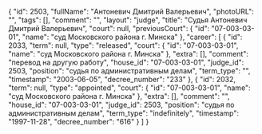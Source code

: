 {
    "id": 2503,
    "fullName": "Антоневич Дмитрий Валерьевич",
    "photoURL": "",
    "tags": [],
    "comment": "",
    "layout": "judge",
    "title": "Судья Антоневич Дмитрий Валерьевич",
    "court": null,
    "previousCourt": {
        "id": "07-003-03-01",
        "name": "суд Московского района г. Минска"
    },
    "career": [
        {
            "id": 2033,
            "term": null,
            "type": "released",
            "court": {
                "id": "07-003-03-01",
                "name": "суд Московского района г. Минска"
            },
            "extra": [],
            "comment": "перевод на другую работу",
            "house_id": "07-003-03-01",
            "judge_id": 2503,
            "position": "судья по административным делам",
            "term_type": "",
            "timestamp": "2003-06-05",
            "decree_number": "233"
        },
        {
            "id": 2032,
            "term": null,
            "type": "appointed",
            "court": {
                "id": "07-003-03-01",
                "name": "суд Московского района г. Минска"
            },
            "extra": [],
            "comment": "",
            "house_id": "07-003-03-01",
            "judge_id": 2503,
            "position": "судья по административным делам",
            "term_type": "indefinitely",
            "timestamp": "1997-11-28",
            "decree_number": "616"
        }
    ]
}